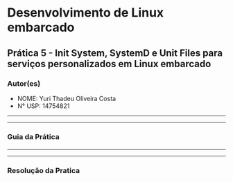 # Desenvolvimento de Linux embarcado

## Prática 5 - Init System, SystemD e Unit Files para serviços personalizados em Linux embarcado

### Autor(es)

- NOME: Yuri Thadeu Oliveira Costa
- N° USP: 14754821

***
***

### Guia da Prática

####

***
***

### Resolução da Pratica
